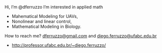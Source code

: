 Hi, I’m @dferruzzo
I’m interested in applied math
- Mahematical Modeling for UAVs,
- Nonolinear and linear control,
- Mathematical Modeling in Biology.

How to reach me? dferruzzo@gmail.com and diego.ferruzzo@ufabc.edu.br
- http://professor.ufabc.edu.br/~diego.ferruzzo/

<!---
dferruzzo/dferruzzo is a ✨ special ✨ repository because its `README.md` (this file) appears on your GitHub profile.
You can click the Preview link to take a look at your changes.
--->
